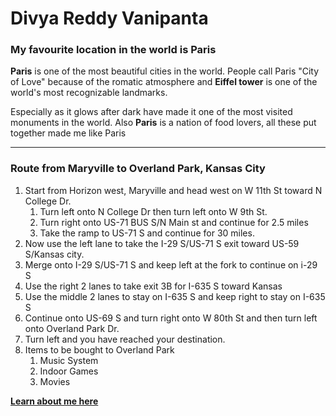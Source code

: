 # Divya Reddy Vanipanta

### My favourite location in the world is Paris

**Paris** is one of the most beautiful cities in the world. People call Paris "City of Love" because of the romatic atmosphere and **Eiffel tower** is one of the world's most recognizable landmarks.

Especially as it glows after dark have made it one of the most visited monuments in the world. Also **Paris** is a nation of food lovers, all these put together made me like Paris

***

### Route from Maryville to Overland Park, Kansas City
1.  Start from Horizon west, Maryville and head west on W 11th St toward N College Dr.
    1. Turn left onto N College Dr then turn left onto W 9th St.
    2. Turn right onto US-71 BUS S/N Main st and continue for 2.5 miles
    3. Take the ramp to US-71 S and continue for 30 miles.
1.  Now use the left lane to take the I-29 S/US-71 S exit toward US-59 S/Kansas city.
2.  Merge onto I-29 S/US-71 S and keep left at the fork to continue on i-29 S
3.  Use the right 2 lanes to take exit 3B for I-635 S toward Kansas
4.  Use the middle 2 lanes to stay on I-635 S and keep right to stay on I-635 S
5.  Continue onto US-69 S and turn right onto W 80th St and then turn left onto Overland Park Dr.
6.  Turn left and you have reached your destination.
1.  Items to be bought to Overland Park
    1.  Music System
    1.  Indoor Games
    1.  Movies

**[Learn about me here](AboutMe.md)**
